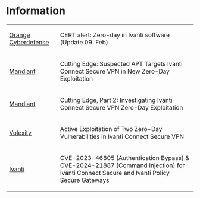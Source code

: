 # Information
<table>
  <tr>
    <td>
      <a href="https://www.orangecyberdefense.com/global/blog/cybersecurity/ivanti-0-day">Orange Cyberdefense</a>
    </td>
    <td>
      <p>CERT alert: Zero-day in Ivanti software (Update 09. Feb)</p>
    </td>
  </tr>
  <tr>
    <td>
      <a href="https://www.mandiant.com/resources/blog/suspected-apt-targets-ivanti-zero-day">Mandiant</a>
    </td>
    <td>
      <p>Cutting Edge: Suspected APT Targets Ivanti Connect Secure VPN in New Zero-Day Exploitation</p>
    </td>
  </tr>
  <tr>
    <td>
      <a href="https://www.mandiant.com/resources/blog/investigating-ivanti-zero-day-exploitation">Mandiant</a>
    </td>
    <td>
      <p>Cutting Edge, Part 2: Investigating Ivanti Connect Secure VPN Zero-Day Exploitation</p>
    </td>
  </tr>
  <tr>
    <td>
      <a href="https://www.volexity.com/blog/2024/01/10/active-exploitation-of-two-zero-day-vulnerabilities-in-ivanti-connect-secure-vpn/">Volexity</a>
    </td>
    <td>
      <p>Active Exploitation of Two Zero-Day Vulnerabilities in Ivanti Connect Secure VPN</p>
    </td>
  </tr>
  <tr>
    <td>
      <a href="https://forums.ivanti.com/s/article/CVE-2023-46805-Authentication-Bypass-CVE-2024-21887-Command-Injection-for-Ivanti-Connect-Secure-and-Ivanti-Policy-Secure-Gateways?language=en_US">Ivanti</a>
    </td>
    <td>
      <p>CVE-2023-46805 (Authentication Bypass) & CVE-2024-21887 (Command Injection) for Ivanti Connect Secure and Ivanti Policy Secure Gateways</p>
    </td>
  </tr>
</table>
